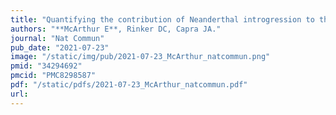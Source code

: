 ```yaml
---
title: "Quantifying the contribution of Neanderthal introgression to the heritability of complex traits"
authors: "**McArthur E**, Rinker DC, Capra JA."
journal: "Nat Commun"
pub_date: "2021-07-23"
image: "/static/img/pub/2021-07-23_McArthur_natcommun.png"
pmid: "34294692"
pmcid: "PMC8298587"
pdf: "/static/pdfs/2021-07-23_McArthur_natcommun.pdf"
url: 
---
```

